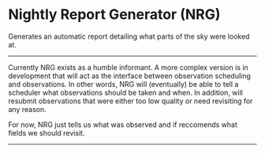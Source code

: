 # Nightly Report Generator (NRG)
Generates an automatic report detailing what parts of the sky were looked at.

---

Currently NRG exists as a humble informant. A more complex version is in development that will act as the interface between observation scheduling and observations. In other words, NRG will (eventually) be able to tell a scheduler what observations should be taken and when. In addition, will resubmit observations that were either too low quality or need revisiting for any reason.

For now, NRG just tells us what was observed and if reccomends what fields we should revisit. 

---





